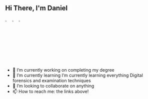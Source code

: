 ## Hi There, I'm Daniel

  [<img src="https://img.icons8.com/color/48/000000/twitter.png" width="3.5%"/>](https://twitter.com/gott_cyber)
  [<img src="https://img.icons8.com/color/48/000000/linkedin.png" width="3.5%"/>](https://www.linkedin.com/in/daniel-j-gott/)
  <a href="mailto:gottcyber1@gmail.com"> <img src="https://img.icons8.com/fluent/48/000000/gmail.png" width="3.5%"/> </a>
  

- 🔭 I’m currently working on completing my degree
- 🌱 I’m currently learning I’m currently learning everything Digital forensics and examination techniques
- 👯 I’m looking to collaborate on anything
- 📫 How to reach me: the links above!
